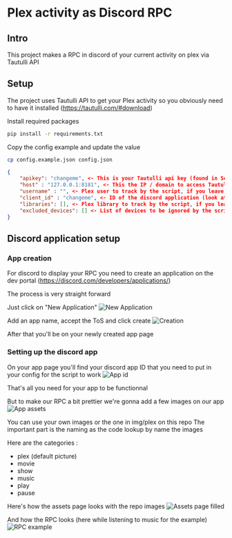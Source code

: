 # Plex activity as Discord RPC

## Intro

This project makes a RPC in discord of your current activity on plex via Tautulli API

## Setup

The project uses Tautulli API to get your Plex activity so you obviously need to have it installed (https://tautulli.com/#download)

Install required packages

```bash
pip install -r requirements.txt
```

Copy the config example and update the value

```bash
cp config.example.json config.json
```

```json
{
    "apikey": "changeme", <- This is your Tautulli api key (found in Settings -> Web Interface)
    "host" : "127.0.0.1:8181", <- This the IP / domain to access Tautulli, leave it as is if Tautulli run on the same computer as the script
    "username" : "", <- Plex user to track by the script, if you leave it blank it will apply to any user
    "client_id" : "changeme", <- ID of the discord application (look at the ![Discord setup part](#discord-application-setup) to create one)
    "libraries": [], <- Plex library to track by the script, if you leave it blank it will apply to every library of the plex server
    "excluded_devices": [] <- List of devices to be ignored by the script, you can leave it blank if not needed
}
```

## Discord application setup

### App creation

For discord to display your RPC you need to create an application on the dev portal (https://discord.com/developers/applications/)

The process is very straight forward

Just click on "New Application"
![New Application](./img/doc/create_app.png)

Add an app name, accept the ToS and click create
![Creation](./img/doc/app_name.png)

After that you'll be on your newly created app page

### Setting up the discord app

On your app page you'll find your discord app ID that you need to put in your config for the script to work
![App id](./img/doc/app_id.png)

That's all you need for your app to be functionnal

But to make our RPC a bit prettier we're gonna add a few images on our app
![App assets](./img/doc/app_assets.png)

You can use your own images or the one in img/plex on this repo
The important part is the naming as the code lookup by name the images

Here are the categories :

- plex (default picture)
- movie
- show
- music
- play
- pause

Here's how the assets page looks with the repo images
![Assets page filled](./img/doc/assets_page.png)

And how the RPC looks (here while listening to music for the example)
![RPC example](./img/doc/rpc_example.png)
